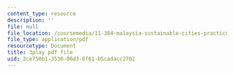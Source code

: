 ```yaml
---
content_type: resource
description: ''
file: null
file_location: /coursemedia/11-384-malaysia-sustainable-cities-practicum-spring-2018/2ce750b1353006d36f61b5cadacc2702_b-PoEwPoRe8.pdf
file_type: application/pdf
resourcetype: Document
title: 3play pdf file
uid: 2ce750b1-3530-06d3-6f61-b5cadacc2702
---
```

